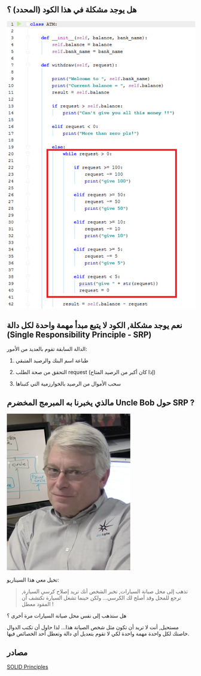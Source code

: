 ## هل يوجد مشكلة في هذا الكود (المحدد) ؟

![bad-code](./assets/bad-code.png)

## نعم يوجد مشكلة, الكود لا يتبع مبدأ مهمة واحدة لكل دالة (Single Responsibility Principle - SRP)

الدالة السابقة تقوم بالعديد من الأمور:

1. طباعة اسم البنك والرصيد المتبقي

2. التحقق من صحة الطلب request (إذا كان أكبر من الرصيد المتاح)

3. سحب الأموال من الرصيد بالخوارزمية التي كتبناها

## مالذي يخبرنا به المبرمج المخضرم Uncle Bob حول SRP ?

![robert](./assets/Robert_Cecil_Martin.png)

تخيل معي هذا السيناريو:

> تذهب إلى محل صيانة السيارات, تخبر الشخص أنك تريد إصلاح كرسي السيارة, ترجع للمحل وقد أصلح لك الكرسي... ولكن حينما تشغل السيارة تكتشف أن المقود معطل !

هل ستذهب إلى نفس محل صيانة السيارات مرة أخرى ؟

مستحيل, أنت لا تريد أن تكون مثل شخص الصيانة هذا... لذا حاول أن تكتب الدوال خاصتك لكل واحدة مهمة واحدة لكي لا تقوم بتعديل أي دالة وتعطل أحد الخصائص فيها.

## مصادر

[SOLID Principles](https://www.youtube.com/watch?v=t86v3N4OshQ)

